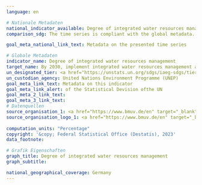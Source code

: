 ```yaml
---
language: en    

# Nationale Metadaten    
national_indicator_available: Degree of integrated water resources management implementation    
comparison_sdg: The time series is compliant with the global metadata.    

goal_meta_national_link_text: Metadata on the presented time series    

# Globale Metadaten    
indicator_name: Degree of integrated water resources management    
target_name: By 2030, implement integrated water resources management at all levels, including through transboundary cooperation as appropriate    
un_designated_tier: <a href="https://unstats.un.org/sdgs/iaeg-sdgs/tier-classification/" title="Click here for more information on the UN tier classification."  target="_blank" onclick="return confirm_alert(this);">Tier I</a>    
un_custodian_agency: United Nations Environment Programme (UNEP)    
goal_meta_link_text: Metadata on this indicator    
goal_meta_link_alert: of the Statistical Devision ofthe UN    
goal_meta_2_link_text:     
goal_meta_3_link_text:         
# Datenquellen
source_organisation_1: <a href="https://www.bmuv.de/en" target="_blank" onclick="return confirm_alert('');"> Federal Ministry for the Environment, Nature Conservation, Nuclear Safety and Consumer Protection </a>
source_organisation_logo_1: <a href="https://www.bmuv.de/en" target="_blank" onclick="return confirm_alert('');"><img src="https://g205sdgs.github.io/sdg-indicators/public/OrgImgEn/bmuv.png" alt="Logo bmuv" style="height:60px; width:148px"/></a>
    
computation_units: "Percentage"    
copyright: '&copy; Federal Statistical Office (Destatis), 2023'    
data_footnote:     

# Grafik Eigenschaften    
graph_title: Degree of integrated water resources management
graph_subtitle:     

national_geographical_coverage: Germany    
---
```


<span></span>